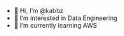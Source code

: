 - 👋 Hi, I’m @kabbz
- 👀 I’m interested in Data Engineering
- 🌱 I’m currently learning AWS


<!---
kabbz/kabbz is a ✨ special ✨ repository because its `README.md` (this file) appears on your GitHub profile.
You can click the Preview link to take a look at your changes.
--->
